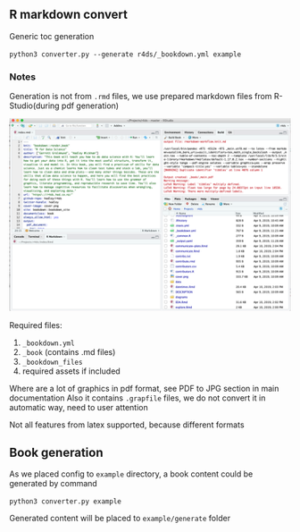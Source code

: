## R markdown convert

Generic toc generation

`python3 converter.py --generate r4ds/_bookdown.yml example`

### Notes

Generation is not from `.rmd` files, we use prepared markdown files from R-Studio(during pdf generation)

![](rstudio.png)

Required files:
1. `_bookdown.yml`
1. `_book` (contains .md files)
1. `_bookdown_files`
1. required assets if included

Where are a lot of graphics in pdf format, see PDF to JPG section in main documentation
Also it contains `.grapfile` files, we do not convert it in automatic way, need to user attention 

Not all features from latex supported, because different formats

## Book generation

As we placed config to `example` directory, a book content could be generated by command

`python3 converter.py example`

Generated content will be placed to `example/generate` folder
